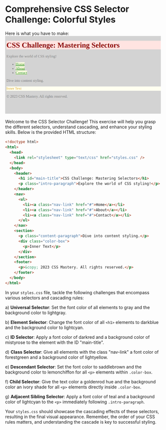 # Comprehensive CSS Selector Challenge: Colorful Styles

Here is what you have to make:
![screenshot of end result of this task](./task2.png)

Welcome to the CSS Selector Challenge! This exercise will help you grasp the different selectors, understand cascading, and enhance your styling skills. Below is the provided HTML structure:

```html
<!doctype html>
<html>
  <head>
    <link rel="stylesheet" type="text/css" href="styles.css" />
  </head>
  <body>
    <header>
      <h1 id="main-title">CSS Challenge: Mastering Selectors</h1>
      <p class="intro-paragraph">Explore the world of CSS styling!</p>
    </header>
    <nav>
      <ul>
        <li><a class="nav-link" href="#">Home</a></li>
        <li><a class="nav-link" href="#">About</a></li>
        <li><a class="nav-link" href="#">Contact</a></li>
      </ul>
    </nav>
    <section>
      <p class="content-paragraph">Dive into content styling.</p>
      <div class="color-box">
        <p>Inner Text</p>
      </div>
    </section>
    <footer>
      <p>&copy; 2023 CSS Mastery. All rights reserved.</p>
    </footer>
  </body>
</html>
```

In your `styles.css` file, tackle the following challenges that encompass various selectors and cascading rules:

a) **Universal Selector**:
Set the font color of all elements to gray and the background color to lightgray.

b) **Element Selector**:
Change the font color of all `<h1>` elements to darkblue and the background color to lightcyan.

c) **ID Selector**:
Apply a font color of darkred and a background color of mistyrose to the element with the ID "main-title".

d) **Class Selector**:
Give all elements with the class "nav-link" a font color of forestgreen and a background color of lightyellow.

e) **Descendant Selector**:
Set the font color to saddlebrown and the background color to lemonchiffon for all `<p>` elements within `.color-box`.

f) **Child Selector**:
Give the text color a goldenrod hue and the background color an ivory shade for all `<p>` elements directly inside `.color-box`.

g) **Adjacent Sibling Selector**:
Apply a font color of teal and a background color of lightcyan to the `<p>` immediately following `.intro-paragraph`.

Your `styles.css` should showcase the cascading effects of these selectors, resulting in the final visual appearance. Remember, the order of your CSS rules matters, and understanding the cascade is key to successful styling.
